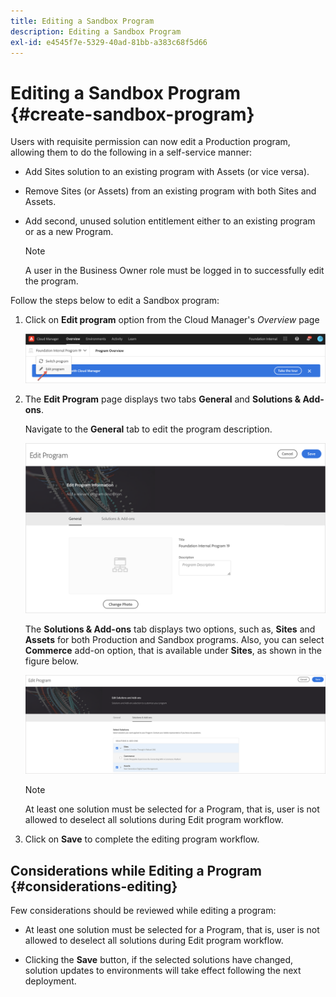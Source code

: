 ```yaml
---
title: Editing a Sandbox Program 
description: Editing a Sandbox Program
exl-id: e4545f7e-5329-40ad-81bb-a383c68f5d66
---
```

# Editing a Sandbox Program {#create-sandbox-program}

Users with requisite permission can now edit a Production program, allowing them to do the following in a self-service manner:

* Add Sites solution to an existing program with Assets (or vice versa).
* Remove Sites (or Assets) from an existing program with both Sites and Assets.
* Add second, unused solution entitlement either to an existing program or as a new Program.

   >[!NOTE]
   >A user in the Business Owner role must be logged in to successfully edit the program.

Follow the steps below to edit a Sandbox program:

1. Click on **Edit program** option from the Cloud Manager's *Overview* page

   ![](assets/edit-program-overview.png)

1. The **Edit Program** page displays two tabs **General** and **Solutions & Add-ons**.

   Navigate to the **General** tab to edit the program description.

   ![](assets/edit-program-general.png)

   The **Solutions & Add-ons** tab displays two options, such as, **Sites** and **Assets** for both Production and Sandbox programs. Also, you can select **Commerce** add-on option, that is available under **Sites**, as shown in the figure below.

   ![](assets/edit-prg.png)

   >[!NOTE]
   >At least one solution must be selected for a Program, that is, user is not allowed to deselect all solutions during Edit program workflow.

1. Click on **Save** to complete the editing program  workflow.


## Considerations while Editing a Program {#considerations-editing}

Few considerations should be reviewed while editing a program:

* At least one solution must be selected for a Program, that is, user is not allowed to deselect all solutions during Edit program workflow. 

* Clicking the **Save** button, if the selected solutions have changed, solution updates to environments will take effect following the next deployment.

